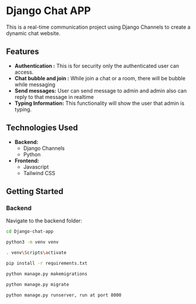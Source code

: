 # Django Chat APP

This is a real-time communication project using  Django Channels to create a dynamic chat website.

## Features

- **Authentication :** This is for security only the authenticated user can access.
- **Chat bubble and join :** While join a chat or a room, there will be bubble while messaging
- **Send messages:** User can send message to admin and admin also can reply to that message in realtime
- **Typing Information:** This functionality will show the user that admin is typing.


## Technologies Used

- **Backend:**
  - Django Channels
  - Python
- **Frontend:**
  - Javascript
  - Tailwind CSS
    


## Getting Started

### Backend

Navigate to the backend folder:

```bash
cd Django-chat-app

python3 -m venv venv

. venv\Scripts\activate

pip install -r requirements.txt

python manage.py makemigrations

python manage.py migrate

python manage.py runserver, run at port 8000

```

